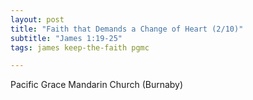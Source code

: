 ```yaml
---
layout: post
title: "Faith that Demands a Change of Heart (2/10)"
subtitle: "James 1:19-25"
tags: james keep-the-faith pgmc

---
```

Pacific Grace Mandarin Church (Burnaby)
